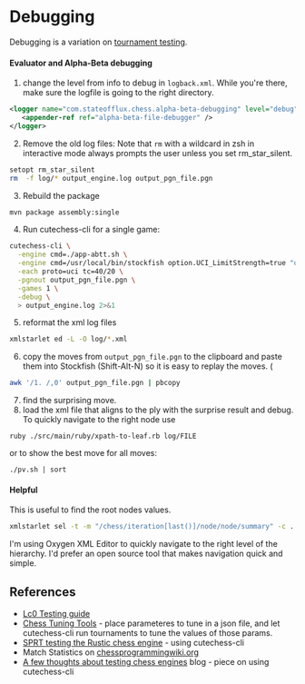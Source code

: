 # Debugging
Debugging is a variation on [tournament testing](tournament%20testing%20marks%20chess.md).

#### Evaluator and Alpha-Beta debugging

1. change the level from info to debug in `logback.xml`.  While you're there, make sure the logfile is going to the right directory.

```xml
<logger name="com.stateofflux.chess.alpha-beta-debugging" level="debug">
   <appender-ref ref="alpha-beta-file-debugger" />
</logger>
```

2. Remove the old log files:
Note that `rm` with a wildcard in zsh in interactive mode always prompts the user unless you set rm_star_silent.
```bash
setopt rm_star_silent
rm  -f log/* output_engine.log output_pgn_file.pgn
```

3. Rebuild the package
```bash
mvn package assembly:single
```
4. Run cutechess-cli for a single game:
```bash
cutechess-cli \
  -engine cmd=./app-abtt.sh \
  -engine cmd=/usr/local/bin/stockfish option.UCI_LimitStrength=true "option.Use NNUE=false" \
  -each proto=uci tc=40/20 \
  -pgnout output_pgn_file.pgn \
  -games 1 \
  -debug \
  > output_engine.log 2>&1
```

5. reformat the xml log files
```bash
xmlstarlet ed -L -O log/*.xml
```
6. copy the moves from `output_pgn_file.pgn` to the clipboard and paste them into Stockfish (Shift-Alt-N) so it is easy to replay the moves.  (
```bash
awk '/1. /,0' output_pgn_file.pgn | pbcopy
```
7. find the surprising move.
8. load the xml file that aligns to the ply with the surprise result and debug.  To quickly navigate to the right node use
```shell
ruby ./src/main/ruby/xpath-to-leaf.rb log/FILE
```

or to show the best move for all moves:
```shell
./pv.sh | sort
```


#### Helpful
This is useful to find the root nodes values.
```bash
xmlstarlet sel -t -m "/chess/iteration[last()]/node/node/summary" -c . -n ./log/game-20240226T173215-ply-2.xml```
```

I'm using Oxygen XML Editor to quickly navigate to the right level of the hierarchy.  I'd prefer an
open source tool that makes navigation quick and simple.

## References
* [Lc0 Testing guide](https://lczero.org/dev/wiki/testing-guide/)
* [Chess Tuning Tools](https://chess-tuning-tools.readthedocs.io/en/latest/index.html) - place parameteres to tune in a json file, and let cutechess-cli run tournaments to tune the values of those params.
* [SPRT testing the Rustic chess engine](https://rustic-chess.org/progress/sprt_testing.html) - using cutechess-cli
* Match Statistics on [chessprogrammingwiki.org](https://www.chessprogramming.org/Match_Statistics)
* [A few thoughts about testing chess engines](https://tearth.dev/posts/a-few-thoughts-about-testing-chess-engines/) blog - piece on using cutechess-cli